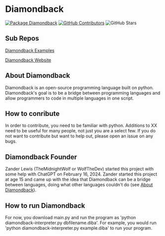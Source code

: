 # Diamondback

[![Package Diamondback](https://github.com/Diamondback-Development/diamondback/actions/workflows/package-diba.yml/badge.svg?branch=master)](https://github.com/Diamondback-Development/diamondback/actions/workflows/package-diba.yml)
[![GitHub Contributors](https://img.shields.io/github/contributors/Diamondback-Development/diamondback?label=Contributors)](https://github.com/Diamondback-Development/diamondback/graphs/contributors)
![GitHub Stars](https://img.shields.io/github/stars/Diamondback-Development/diamondback?label=Stars)

## Sub Repos
[Diamondback Examples](https://github.com/WolfTheDeveloper/XX-Examples)

[Diamondback Website](https://github.com/WolfTheDeveloper/XXWebsite)

## About Diamondback

Diamondback is an open-source programming language built on python. Diamondback's goal is to be a bridge between programming languages and allow programmers to code in multiple languages in one script.

## How to conribute

In order to contribute, you need to be familiar with python. Additions to XX need to be useful for many people, not just you are a select few. If you do not want to contribute but want to help out, please open an issue on any bugs.

## Diamondback Founder

Zander Lewis (TheMidnightWolf or WolfTheDev) started this project with some help with ChatGPT on February 16, 2024. Zander started this project at age 15 and came up with the idea that Diamondback can be a bridge between languages, doing what other languages couldn't do (see [About Diamondback](https://github.com/Diamondback-Development/diamondback#about-diamondback)).

## How to run Diamondback

For now, you download main.py and run the program as 'python diamondback-interpreter.py dbfilename.diba'. For example, you would run 'python diamondback-interpreter.py example.diba' to run your program.
